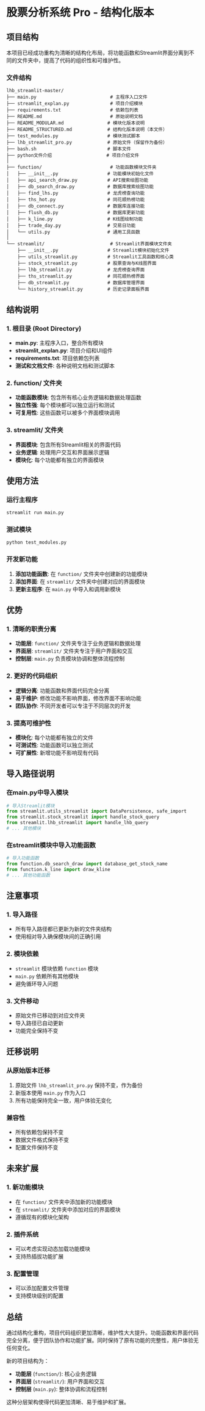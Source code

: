 # 股票分析系统 Pro - 结构化版本

## 项目结构

本项目已经成功重构为清晰的结构化布局，将功能函数和Streamlit界面分离到不同的文件夹中，提高了代码的组织性和可维护性。

### 文件结构

```
lhb_streamlit-master/
├── main.py                           # 主程序入口文件
├── streamlit_explan.py               # 项目介绍模块
├── requirements.txt                  # 依赖包列表
├── README.md                         # 原始说明文档
├── README_MODULAR.md                # 模块化版本说明
├── README_STRUCTURED.md             # 结构化版本说明（本文件）
├── test_modules.py                  # 模块测试脚本
├── lhb_streamlit_pro.py             # 原始文件（保留作为备份）
├── bash.sh                          # 脚本文件
├── python文件介绍                    # 项目介绍文件
│
├── function/                         # 功能函数模块文件夹
│   ├── __init__.py                  # 功能模块初始化文件
│   ├── api_search_draw.py           # API搜索绘图功能
│   ├── db_search_draw.py            # 数据库搜索绘图功能
│   ├── find_lhs.py                  # 龙虎榜查询功能
│   ├── ths_hot.py                   # 同花顺热榜功能
│   ├── db_connect.py                # 数据库连接功能
│   ├── flush_db.py                  # 数据库更新功能
│   ├── k_line.py                    # K线图绘制功能
│   ├── trade_day.py                 # 交易日功能
│   └── utils.py                     # 通用工具函数
│
└── streamlit/                        # Streamlit界面模块文件夹
    ├── __init__.py                  # Streamlit模块初始化文件
    ├── utils_streamlit.py           # Streamlit工具函数和核心类
    ├── stock_streamlit.py           # 股票查询与K线图界面
    ├── lhb_streamlit.py             # 龙虎榜查询界面
    ├── ths_streamlit.py             # 同花顺热榜界面
    ├── db_streamlit.py              # 数据库管理界面
    └── history_streamlit.py         # 历史记录面板界面
```

## 结构说明

### 1. 根目录 (Root Directory)
- **main.py**: 主程序入口，整合所有模块
- **streamlit_explan.py**: 项目介绍和UI组件
- **requirements.txt**: 项目依赖包列表
- **测试和文档文件**: 各种说明文档和测试脚本

### 2. function/ 文件夹
- **功能函数模块**: 包含所有核心业务逻辑和数据处理函数
- **独立性强**: 每个模块都可以独立运行和测试
- **可复用性**: 这些函数可以被多个界面模块调用

### 3. streamlit/ 文件夹
- **界面模块**: 包含所有Streamlit相关的界面代码
- **业务逻辑**: 处理用户交互和界面展示逻辑
- **模块化**: 每个功能都有独立的界面模块

## 使用方法

### 运行主程序
```bash
streamlit run main.py
```

### 测试模块
```bash
python test_modules.py
```

### 开发新功能
1. **添加功能函数**: 在 `function/` 文件夹中创建新的功能模块
2. **添加界面**: 在 `streamlit/` 文件夹中创建对应的界面模块
3. **更新主程序**: 在 `main.py` 中导入和调用新模块

## 优势

### 1. 清晰的职责分离
- **功能层**: `function/` 文件夹专注于业务逻辑和数据处理
- **界面层**: `streamlit/` 文件夹专注于用户界面和交互
- **控制层**: `main.py` 负责模块协调和整体流程控制

### 2. 更好的代码组织
- **逻辑分离**: 功能函数和界面代码完全分离
- **易于维护**: 修改功能不影响界面，修改界面不影响功能
- **团队协作**: 不同开发者可以专注于不同层次的开发

### 3. 提高可维护性
- **模块化**: 每个功能都有独立的文件
- **可测试性**: 功能函数可以独立测试
- **可扩展性**: 新增功能不影响现有代码

## 导入路径说明

### 在main.py中导入模块
```python
# 导入Streamlit模块
from streamlit.utils_streamlit import DataPersistence, safe_import
from streamlit.stock_streamlit import handle_stock_query
from streamlit.lhb_streamlit import handle_lhb_query
# ... 其他模块
```

### 在streamlit模块中导入功能函数
```python
# 导入功能函数
from function.db_search_draw import database_get_stock_name
from function.k_line import draw_kline
# ... 其他功能函数
```

## 注意事项

### 1. 导入路径
- 所有导入路径都已更新为新的文件夹结构
- 使用相对导入确保模块间的正确引用

### 2. 模块依赖
- `streamlit` 模块依赖 `function` 模块
- `main.py` 依赖所有其他模块
- 避免循环导入问题

### 3. 文件移动
- 原始文件已移动到对应文件夹
- 导入路径已自动更新
- 功能完全保持不变

## 迁移说明

### 从原始版本迁移
1. 原始文件 `lhb_streamlit_pro.py` 保持不变，作为备份
2. 新版本使用 `main.py` 作为入口
3. 所有功能保持完全一致，用户体验无变化

### 兼容性
- 所有依赖包保持不变
- 数据文件格式保持不变
- 配置文件保持不变

## 未来扩展

### 1. 新功能模块
- 在 `function/` 文件夹中添加新的功能模块
- 在 `streamlit/` 文件夹中添加对应的界面模块
- 遵循现有的模块化架构

### 2. 插件系统
- 可以考虑实现动态加载功能模块
- 支持热插拔功能扩展

### 3. 配置管理
- 可以添加配置文件管理
- 支持模块级别的配置

## 总结

通过结构化重构，项目代码组织更加清晰，维护性大大提升。功能函数和界面代码完全分离，便于团队协作和功能扩展。同时保持了原有功能的完整性，用户体验无任何变化。

新的项目结构为：
- **功能层** (`function/`): 核心业务逻辑
- **界面层** (`streamlit/`): 用户界面和交互
- **控制层** (`main.py`): 整体协调和流程控制

这种分层架构使得代码更加清晰、易于维护和扩展。
